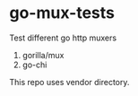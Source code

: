 # go-mux-tests

Test different go http muxers

1. gorilla/mux
2. go-chi

This repo uses vendor directory.
